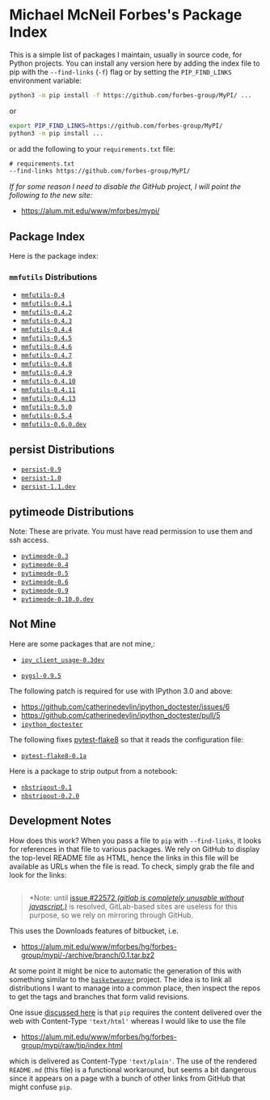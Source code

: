 Michael McNeil Forbes's Package Index
=====================================

This is a simple list of packages I maintain, usually in source code, for Python
projects.  You can install any version here by adding the index file to pip with the
`--find-links` (`-f`) flag or by setting the `PIP_FIND_LINKS` environment
variable:

```bash
python3 -m pip install -f https://github.com/forbes-group/MyPI/ ...
```

or

```bash
export PIP_FIND_LINKS=https://github.com/forbes-group/MyPI/
python3 -m pip install ...
```

or add the following to your `requirements.txt` file:

```txt
# requirements.txt
--find-links https://github.com/forbes-group/MyPI/
```

*If for some reason I need to disable the GitHub project, I will point the following to
 the new site:*
 
 * https://alum.mit.edu/www/mforbes/mypi/


## Package Index

Here is the package index:

### `mmfutils` Distributions

 * [`mmfutils-0.4`](https://alum.mit.edu/www/mforbes/hg/forbes-group/mmfutils/-/archive/branch/0.4/mmfutils-branch-0.4.tar.bz2#egg=mmfutils-0.4)
 * [`mmfutils-0.4.1`](https://alum.mit.edu/www/mforbes/hg/forbes-group/mmfutils/-/archive/branch/0.4.1/mmfutils-branch-0.4.1.tar.bz2#egg=mmfutils-0.4.1)
 * [`mmfutils-0.4.2`](https://alum.mit.edu/www/mforbes/hg/forbes-group/mmfutils/-/archive/branch/0.4.2/mmfutils-branch-0.4.2.tar.bz2#egg=mmfutils-0.4.2)
 * [`mmfutils-0.4.3`](https://alum.mit.edu/www/mforbes/hg/forbes-group/mmfutils/-/archive/branch/0.4.3/mmfutils-branch-0.4.3.tar.bz2#egg=mmfutils-0.4.3)
 * [`mmfutils-0.4.4`](https://alum.mit.edu/www/mforbes/hg/forbes-group/mmfutils/-/archive/branch/0.4.4/mmfutils-branch-0.4.4.tar.bz2#egg=mmfutils-0.4.4)
 * [`mmfutils-0.4.5`](https://alum.mit.edu/www/mforbes/hg/forbes-group/mmfutils/-/archive/branch/0.4.5/mmfutils-branch-0.4.5.tar.bz2#egg=mmfutils-0.4.5)
 * [`mmfutils-0.4.6`](https://alum.mit.edu/www/mforbes/hg/forbes-group/mmfutils/-/archive/branch/0.4.6/mmfutils-branch-0.4.6.tar.bz2#egg=mmfutils-0.4.6)
 * [`mmfutils-0.4.7`](https://alum.mit.edu/www/mforbes/hg/forbes-group/mmfutils/-/archive/branch/0.4.7/mmfutils-branch-0.4.7.tar.bz2#egg=mmfutils-0.4.7)
 * [`mmfutils-0.4.8`](https://alum.mit.edu/www/mforbes/hg/forbes-group/mmfutils/-/archive/branch/0.4.8/mmfutils-branch-0.4.8.tar.bz2#egg=mmfutils-0.4.8)
 * [`mmfutils-0.4.9`](https://alum.mit.edu/www/mforbes/hg/forbes-group/mmfutils/-/archive/branch/0.4.9/mmfutils-branch-0.4.9.tar.bz2#egg=mmfutils-0.4.9)
 * [`mmfutils-0.4.10`](https://alum.mit.edu/www/mforbes/hg/forbes-group/mmfutils/-/archive/branch/0.4.10/mmfutils-branch-0.4.10.tar.bz2#egg=mmfutils-0.4.10)
 * [`mmfutils-0.4.11`](https://alum.mit.edu/www/mforbes/hg/forbes-group/mmfutils/-/archive/branch/0.4.11/mmfutils-branch-0.4.11.tar.bz2#egg=mmfutils-0.4.11)
 * [`mmfutils-0.4.13`](https://alum.mit.edu/www/mforbes/hg/forbes-group/mmfutils/-/archive/branch/0.4.13/mmfutils-branch-0.4.13.tar.bz2#egg=mmfutils-0.4.13)
 * [`mmfutils-0.5.0`](https://alum.mit.edu/www/mforbes/hg/forbes-group/mmfutils/-/archive/branch/0.5.0/mmfutils-branch-0.5.0.tar.bz2#egg=mmfutils-0.5.0)
 * [`mmfutils-0.5.4`](https://alum.mit.edu/www/mforbes/hg/forbes-group/mmfutils/-/archive/branch/0.5.4/mmfutils-branch-0.5.4.tar.bz2#egg=mmfutils-0.5.4)
 * [`mmfutils-0.6.0.dev`](https://alum.mit.edu/www/mforbes/hg/forbes-group/mmfutils/-/archive/branch/0.6.0/mmfutils-branch-0.6.0.tar.bz2#egg=mmfutils-0.6.0.dev)

persist Distributions
---------------------
 * [`persist-0.9`](https://alum.mit.edu/www/mforbes/hg/forbes-group/persist/-/archive/branch/0.9.tar.bz2#egg=persist-0.9)
 * [`persist-1.0`](https://alum.mit.edu/www/mforbes/hg/forbes-group/persist/-/archive/branch/1.0.tar.bz2#egg=persist-1.0)
 * [`persist-1.1.dev`](hg+https://alum.mit.edu/www/mforbes/hg/forbes-group/persist/@1.1#egg=persist-1.1.dev)


pytimeode Distributions
-----------------------
Note: These are private.  You must have read permission to use them and ssh
access.

 * [`pytimeode-0.3`](https://hg.iscimath.org/forbes-group/pytimeode/-/archive/branch/0.3/pytimeode-branch-0.3.tar.bz2#egg=pytimeode-0.3)
 * [`pytimeode-0.4`](https://hg.iscimath.org/forbes-group/pytimeode/-/archive/branch/0.4/pytimeode-branch-0.4.tar.bz2#egg=pytimeode-0.4)
 * [`pytimeode-0.5`](https://hg.iscimath.org/forbes-group/pytimeode/-/archive/branch/0.5/pytimeode-branch-0.5.tar.bz2#egg=pytimeode-0.5)
 * [`pytimeode-0.6`](https://hg.iscimath.org/forbes-group/pytimeode/-/archive/branch/0.6/pytimeode-branch-0.6.tar.bz2#egg=pytimeode-0.6)
 * [`pytimeode-0.9`](https://hg.iscimath.org/forbes-group/pytimeode/-/archive/branch/0.9/pytimeode-branch-0.9.tar.bz2#egg=pytimeode-0.9)
 * [`pytimeode-0.10.0.dev`](https://hg.iscimath.org/forbes-group/pytimeode/-/archive/branch/0.10.0/pytimeode-branch-0.10.0.tar.bz2#egg=pytimeode-0.10.0.dev)
   
 
Not Mine
--------
Here are some packages that are not mine,:

* [`ipy_client_usage-0.3dev`](git+https://github.com/mforbes/ipy_client_usage.git#egg=ipy_client_usage-0.3dev)

* [`pygsl-0.9.5`](http://downloads.sourceforge.net/project/pygsl/pygsl/pygsl-0.9.5/pygsl-0.9.5.tar.gz#egg=pygsl-0.9.5)

The following patch is required for use with IPython 3.0 and above:

* https://github.com/catherinedevlin/ipython_doctester/issues/6
* https://github.com/catherinedevlin/ipython_doctester/pull/5
* [`ipython_doctester`](git+https://github.com/jhamrick/ipython_doctester.git@update-display-data#egg=ipython_doctester)

The following fixes
[pytest-flake8](https://github.com/tholo/pytest-flake8) so that it
reads the configuration file:

* [`pytest-flake8-0.1a`](git+https://github.com/mdevlamynck/pytest-flake8.git#egg=pytest-flake8-0.1a)

Here is a package to strip output from a notebook:

* [`nbstripout-0.1`](git+https://github.com/kynan/nbstripout.git#egg=nbstripout-0.1)
* [`nbstripout-0.2.0`](git+https://github.com/mforbes/nbstripout.git@0.2.0#egg=nbstripout-0.2.0)

## Development Notes

How does this work?  When you pass a file to `pip` with `--find-links`, it looks for
references in that file to various packages.  We rely on GitHub to display the top-level
README file as HTML, hence the links in this file will be available as URLs when the
file is read.  To check, simply grab the file and look for the links:

```
```

> *Note: until [issue #22572 *(gitlab is completely unusable without
> javascript.)*](https://gitlab.com/gitlab-org/gitlab/-/issues/22572) is resolved,
> GitLab-based sites are useless for this purpose, so we rely on mirroring through
> GitHub.

This uses the Downloads features of bitbucket, i.e.

* https://alum.mit.edu/www/mforbes/hg/forbes-group/mypi/-/archive/branch/0.1.tar.bz2

At some point it might be nice to automatic the generation of this with something
similar to the [`basketweaver`](https://pypi.python.org/pypi/basketweaver/) project.
The idea is to link all distributions I want to manage into a common place, then inspect
the repos to get the tags and branches that form valid revisions.

One issue [discussed
here](https://groups.google.com/forum/#!topic/python-virtualenv/JO135HL9S7s) is that
`pip` requires the content delivered over the web with Content-Type `'text/html'`
whereas I would like to use the file

* https://alum.mit.edu/www/mforbes/hg/forbes-group/mypi/raw/tip/index.html

which is delivered as Content-Type `'text/plain'`.  The use of the rendered `README.md`
(this file) is a functional workaround, but seems a bit dangerous since it appears on a
page with a bunch of other links from GitHub that might confuse `pip`.
